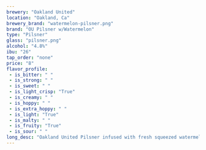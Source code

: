 ```yaml
---
brewery: "Oakland United"
location: "Oakland, Ca"
brewery_brand: "watermelon-pilsner.png"
brand: "OU Pilsner w/Watermelon"
type: "Pilsner"
glass: "pilsner.png"
alcohol: "4.8%"
ibu: "26"
tap_order: "none"
price: "8"
flavor_profile:
 - is_bitter: " "
 - is_strong: " "
 - is_sweet: " "
 - is_light_crisp: "True"
 - is_creamy: " "
 - is_hoppy: " "
 - is_extra_hoppy: " "
 - is_light: "True"
 - is_malty: " "
 - is_fruity: "True"
 - is_sour: " "
long_desc: "Oakland United Pilsner infused with fresh squeezed watermelon juice"
---
```

